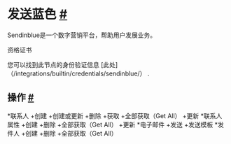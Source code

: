 


 发送蓝色
 [#](#sendinblue "永久链接")
===============================================



 Sendinblue是一个数字营销平台，帮助用户发展业务。
 




 资格证书
 



 您可以找到此节点的身份验证信息
 [此处]（/integrations/builtin/credentials/sendinblue/）
 .
 




 操作
 [#](#操作 "永久链接")
-----------------------------------------------


*联系人
	+创建
	+创建或更新
	+删除
	+获取
	+全部获取（Get All）
	+更新
*联系人属性
	+创建
	+删除
	+全部获取（Get All）
	+更新
*电子邮件
	+发送
	+发送模板
*发件人
	+创建
	+删除
	+全部获取（Get All）




